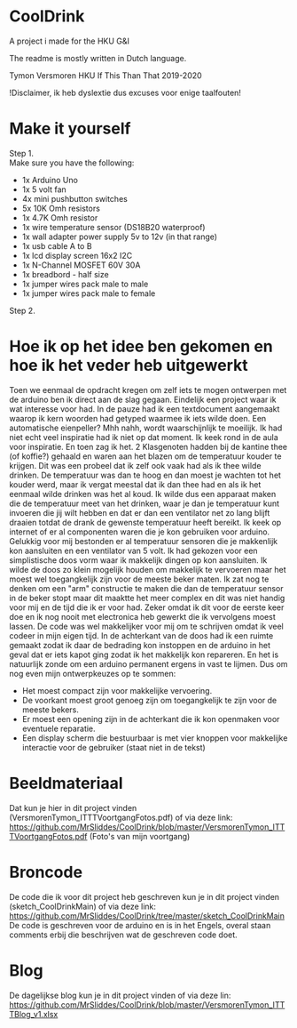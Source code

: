 # CoolDrink
A project i made for the HKU G&amp;I

The readme is mostly written in Dutch language.

Tymon Versmoren HKU
If This Than That 2019-2020

!Disclaimer, ik heb dyslextie dus excuses voor enige taalfouten!

# Make it yourself
Step 1. <br>
Make sure you have the following:
- 1x Arduino Uno
- 1x 5 volt fan
- 4x mini pushbutton switches
- 5x 10K Omh resistors
- 1x 4.7K Omh resistor
- 1x wire temperature sensor (DS18B20 waterproof)
- 1x wall adapter power supply 5v to 12v (in that range)
- 1x usb cable A to B
- 1x lcd display screen 16x2 I2C
- 1x N-Channel MOSFET 60V 30A
- 1x breadbord - half size
- 1x jumper wires pack male to male
- 1x jumper wires pack male to female

Step 2.

# Hoe ik op het idee ben gekomen en hoe ik het veder heb uitgewerkt
Toen we eenmaal de opdracht kregen om zelf iets te mogen ontwerpen met de arduino ben ik direct aan de slag gegaan. Eindelijk een project waar ik wat interesse voor had. In de pauze had ik een textdocument aangemaakt waarop ik kern woorden had getyped waarmee ik iets wilde doen. Een automatische eienpeller? Mhh nahh, wordt waarschijnlijk te moeilijk. Ik had niet echt veel inspiratie had ik niet op dat moment. Ik keek rond in de aula voor inspiratie. En toen zag ik het. 2 Klasgenoten hadden bij de kantine thee (of koffie?) gehaald en waren aan het blazen om de temperatuur kouder te krijgen. Dit was een probeel dat ik zelf ook vaak had als ik thee wilde drinken. De temperatuur was dan te hoog en dan moest je wachten tot het kouder werd, maar ik vergat meestal dat ik dan thee had en als ik het eenmaal wilde drinken was het al koud. Ik wilde dus een apparaat maken die de temperatuur meet van het drinken, waar je dan je temperatuur kunt invoeren die jij wilt hebben en dat er dan een ventilator net zo lang blijft draaien totdat de drank de gewenste temperatuur heeft bereikt. Ik keek op internet of er al componenten waren die je kon gebruiken voor arduino. Gelukkig voor mij bestonden er al temperatuur sensoren die je makkenlijk kon aansluiten en een ventilator van 5 volt.
Ik had gekozen voor een simplistische doos vorm waar ik makkelijk dingen op kon aansluiten. Ik wilde de doos zo klein mogelijk houden om makkelijk te vervoeren maar het moest wel toegangkelijk zijn voor de meeste beker maten. Ik zat nog te denken om een "arm" constructie te maken die dan de temperatuur sensor in de beker stopt maar dit maaktte het meer complex en dit was niet handig voor mij en de tijd die ik er voor had. Zeker omdat ik dit voor de eerste keer doe en ik nog nooit met electronica heb gewerkt die ik vervolgens moest lassen. De code was wel makkelijker voor mij om te schrijven omdat ik veel codeer in mijn eigen tijd. In de achterkant van de doos had ik een ruimte gemaakt zodat ik daar de bedrading kon instoppen en de arduino in het geval dat er iets kapot ging zodat ik het makkelijk kon repareren. En het is natuurlijk zonde om een arduino permanent ergens in vast te lijmen.
Dus om nog even mijn ontwerpkeuzes op te sommen:
- Het moest compact zijn voor makkelijke vervoering.
- De voorkant moest groot genoeg zijn om toegangkelijk te zijn voor de meeste bekers.
- Er moest een opening zijn in de achterkant die ik kon openmaken voor eventuele reparatie.
- Een display scherm die bestuurbaar is met vier knoppen voor makkelijke interactie voor de gebruiker (staat niet in de tekst)

# Beeldmateriaal
Dat kun je hier in dit project vinden (VersmorenTymon_ITTTVoortgangFotos.pdf) of via deze link:
https://github.com/MrSliddes/CoolDrink/blob/master/VersmorenTymon_ITTTVoortgangFotos.pdf (Foto's van mijn voortgang)

# Broncode
De code die ik voor dit project heb geschreven kun je in dit project vinden (sketch_CoolDrinkMain) of via deze link:
https://github.com/MrSliddes/CoolDrink/tree/master/sketch_CoolDrinkMain
De code is geschreven voor de arduino en is in het Engels, overal staan comments erbij die beschrijven wat de geschreven code doet.

# Blog
De dagelijkse blog kun je in dit project vinden of via deze lin:
https://github.com/MrSliddes/CoolDrink/blob/master/VersmorenTymon_ITTTBlog_v1.xlsx

